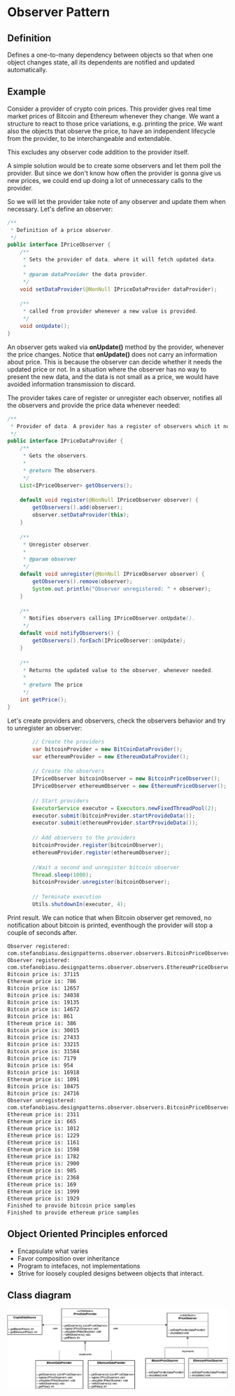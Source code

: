 
# Observer Pattern

## Definition

Defines a one-to-many dependency between objects so that when one object changes state, all its dependents are notified 
and updated automatically.

## Example

Consider a provider of crypto coin prices. This provider gives real time market prices of Bitcoin and Ethereum whenever they 
change. We want a structure to react to those price variations, e.g. printing the price. We want also the objects that 
observe the price, to have an independent lifecycle from the provider, to be interchangeable and extendable.

This excludes any observer code addition to the provider itself. 

A simple solution would be to create some observers and let them
poll the provider. But since we don't know how often the provider is gonna give us new prices, we could end up doing a 
lot of unnecessary calls to the provider.

So we will let the provider take note of any observer and update them when necessary.
 Let's define an observer:
```java
/**
 * Definition of a price observer.
 */
public interface IPriceObserver {
    /**
     * Sets the provider of data, where it will fetch updated data.
     *
     * @param dataProvider the data provider.
     */
    void setDataProvider(@NonNull IPriceDataProvider dataProvider);

    /**
     * called from provider whenever a new value is provided.
     */
    void onUpdate();
}
```

An observer gets waked via **onUpdate()** method by the provider, whenever the price changes. Notice that **onUpdate()** 
does not carry an information about price. This is because the observer can decide whether it needs the updated price
or not. In a situation where the observer has no way to present the new data, and the data is not small as a price, we 
would have avoided information transmission to discard.

The provider takes care of register or unregister each observer, notifies all the observers and provide the price data 
whenever needed: 

```java
/**
 * Provider of data. A provider has a register of observers which it notifies at a specific pace.
 */
public interface IPriceDataProvider {
    /**
     * Gets the observers.
     *
     * @return The observers.
     */
    List<IPriceObserver> getObservers();

    default void register(@NonNull IPriceObserver observer) {
        getObservers().add(observer);
        observer.setDataProvider(this);
    }

    /**
     * Unregister observer.
     *
     * @param observer
     */
    default void unregister(@NonNull IPriceObserver observer) {
        getObservers().remove(observer);
        System.out.println("Observer unregistered: " + observer);
    }

    /**
     * Notifies observers calling IPriceObserver.onUpdate().
     */
    default void notifyObservers() {
        getObservers().forEach(IPriceObserver::onUpdate);
    }

    /**
     * Returns the updated value to the observer, whenever needed.
     *
     * @return The price
     */
    int getPrice();
}
```

Let's create providers and observers, check the observers behavior and try to unregister an observer:  

```java
        // Create the providers
        var bitcoinProvider = new BitCoinDataProvider();
        var ethereumProvider = new EthereumDataProvider();

        // Create the observers
        IPriceObserver bitcoinObserver = new BitcoinPriceObserver();
        IPriceObserver ethereumObserver = new EthereumPriceObserver();

        // Start providers
        ExecutorService executor = Executors.newFixedThreadPool(2);
        executor.submit(bitcoinProvider.startProvideData());
        executor.submit(ethereumProvider.startProvideData());

        // Add observers to the providers
        bitcoinProvider.register(bitcoinObserver);
        ethereumProvider.register(ethereumObserver);

        //Wait a second and unregister bitcoin observer
        Thread.sleep(1000);
        bitcoinProvider.unregister(bitcoinObserver);

        // Terminate execution
        Utils.shutdownIn(executor, 4);
```

Print result. We can notice that when Bitcoin observer get removed, no notification about bitcoin is printed, eventhough
the provider will stop a couple of seconds after.

```
Observer registered: com.stefanobiasu.designpatterns.observer.observers.BitcoinPriceObserver@4cb2c100
Observer registered: com.stefanobiasu.designpatterns.observer.observers.EthereumPriceObserver@6fb554cc
Bitcoin price is: 37115
Ethereum price is: 786
Bitcoin price is: 12657
Bitcoin price is: 34038
Bitcoin price is: 19135
Bitcoin price is: 14672
Bitcoin price is: 861
Ethereum price is: 386
Bitcoin price is: 30015
Bitcoin price is: 27433
Bitcoin price is: 33215
Bitcoin price is: 31584
Bitcoin price is: 7179
Bitcoin price is: 954
Bitcoin price is: 16918
Ethereum price is: 1091
Bitcoin price is: 10475
Bitcoin price is: 24716
Observer unregistered: com.stefanobiasu.designpatterns.observer.observers.BitcoinPriceObserver@4cb2c100
Ethereum price is: 2311
Ethereum price is: 665
Ethereum price is: 1012
Ethereum price is: 1229
Ethereum price is: 1161
Ethereum price is: 1598
Ethereum price is: 1782
Ethereum price is: 2900
Ethereum price is: 985
Ethereum price is: 2368
Ethereum price is: 169
Ethereum price is: 1999
Ethereum price is: 1929
Finished to provide bitcoin price samples
Finished to provide ethereum price samples

```
## Object Oriented Principles enforced

* Encapsulate what varies
* Favor composition over inheritance
* Program to intefaces, not implementations
* Strive for loosely coupled designs between objects that interact.

## Class diagram

![alt text](./etc/observer.png "Observer")

